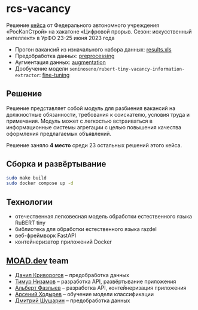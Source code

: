 # rcs-vacancy
Решение [кейса](https://hacks-ai.ru/hackathons.html?eventId=969074&tabId=981627&number=1) от Федерального автономного учреждения «РосКапСтрой» на хакатоне «Цифровой прорыв. Сезон: искусственный интеллект» в УрФО 23-25 июня 2023 года

* Прогон вакансий из изначального набора данных: [results.xls](/results.xls)
* Предобработка данных: [preprocessing](/preprocessing)
* Аугментация данных: [augmentation](/augmentation)
* Дообучение модели ```seninoseno/rubert-tiny-vacancy-information-extractor```:  [fine-tuning](/fine-tuning)

## Решение
Решение представляет собой модуль для разбиения вакансий на должностные обязанности, требования к соискателю, условия труда и примечания. Модуль может с легкостью встраиваться в информационные системы агрегации с целью повышения качества оформления предлагаемых объявлений.

Решение заняло **4 место** среди 23 остальных решений этого кейса.

## Сборка и развёртывание
```bash
sudo make build
sudo docker compose up -d
```

## Технологии
* отечественная легковесная модель обработки естественного языка RuBERT tiny
* библиотека для обработки естественного языка razdel
* веб-фреймворк FastAPI
* контейнеризатор приложений Docker

## [MOAD.dev](https://moad.dev) team
* [Данил Криворогов](https://github.com/daniil7) – предобработка данных
* [Тимур Низамов](https://github.com/nizamovtimur) – разработка API, развёртывание приложения
* [Альберт Фазлыев](https://github.com/bulatovv) – разработка API, контейнеризация приложения
* [Арсений Ходырев](https://github.com/SeninoSeno) – обучение модели классификации
* [Дмитрий Шушарин](https://github.com/Dima2002iq) – предобработка данных
